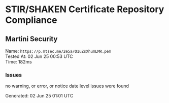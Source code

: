 # STIR/SHAKEN Certificate Repository Compliance

## Martini Security

Name: `https://p.mtsec.me/2e5a/Q1uZsXhumLMR.pem`\
Tested At: 02 Jun 25 00:53 UTC\
Time: 182ms

### Issues

no warning, or error, or notice date level issues were found

Generated: 02 Jun 25 01:01 UTC